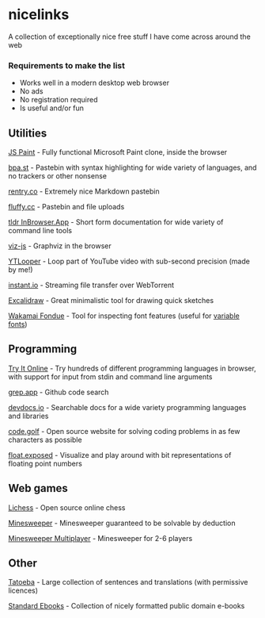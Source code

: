 # nicelinks
A collection of exceptionally nice free stuff I have come across around the web

### Requirements to make the list
* Works well in a modern desktop web browser
* No ads
* No registration required
* Is useful and/or fun


## Utilities

[JS Paint](https://jspaint.app/) - Fully functional Microsoft Paint clone, inside the browser

[bpa.st](https://bpa.st/) - Pastebin with syntax highlighting for wide variety of languages, and no trackers or other nonsense

[rentry.co](https://rentry.co/) - Extremely nice Markdown pastebin

[fluffy.cc](https://fluffy.cc/) - Pastebin and file uploads

[tldr InBrowser.App](https://tldr.inbrowser.app/) - Short form documentation for wide variety of command line tools

[viz-js](http://viz-js.com/) - Graphviz in the browser

[YTLooper](https://andriamanitra.github.io/YTLooper) - Loop part of YouTube video with sub-second precision (made by me!)

[instant.io](https://instant.io/) - Streaming file transfer over WebTorrent

[Excalidraw](https://excalidraw.com/) - Great minimalistic tool for drawing quick sketches

[Wakamai Fondue](https://wakamaifondue.com/) - Tool for inspecting font features (useful for [variable fonts](https://developer.mozilla.org/en-US/docs/Web/CSS/CSS_fonts/Variable_fonts_guide))


## Programming

[Try It Online](https://tio.run/#) - Try hundreds of different programming languages in browser, with support for input from stdin and command line arguments

[grep.app](https://grep.app/) - Github code search

[devdocs.io](https://devdocs.io/) - Searchable docs for a wide variety programming languages and libraries

[code.golf](https://code.golf) - Open source website for solving coding problems in as few characters as possible

[float.exposed](https://float.exposed/) - Visualize and play around with bit representations of floating point numbers


## Web games

[Lichess](https://lichess.org) - Open source online chess

[Minesweeper](https://www.chiark.greenend.org.uk/~sgtatham/puzzles/js/mines.html) - Minesweeper guaranteed to be solvable by deduction

[Minesweeper Multiplayer](https://minesweeper-multiplayer.dk/) - Minesweeper for 2-6 players


## Other

[Tatoeba](https://tatoeba.org/) - Large collection of sentences and translations (with permissive licences)

[Standard Ebooks](https://standardebooks.org/) - Collection of nicely formatted public domain e-books
